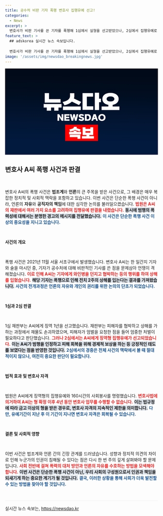```yaml
---
title: 공수처 비판 기자 폭행 변호사 집행유예 선고!
categories:
  - News
excerpt: >
  변호사가 비판 기사를 쓴 기자를 폭행해 1심에서 실형을 선고받았으나, 2심에서 집행유예로 감형됐다. 정치적 이견으로 인한 사건의 소용돌이 속, 변호사 자격 정지까지 이어지는 복잡한 법적 논란이 펼쳐진다! 클릭해 자세히 알아보세요!
feature_text: >
  ## adskorea 실시간 뉴스 속보입니다.

  변호사가 비판 기사를 쓴 기자를 폭행해 1심에서 실형을 선고받았으나, 2심에서 집행유예로 감형됐다. 정치적 이견으로 인한 사건의 소용돌이 속, 변호사 자격 정지까지 이어지는 복잡한 법적 논란이 펼쳐진다! 클릭해 자세히 알아보세요!
image: '/assets/img/newsdao_breakingnews.jpg'
---
```


<p><img src="/assets/img/newsdao_breakingnews.jpg" alt="adskorea 속보" /></p>

<h2 data-ke-size="size26">변호사 A씨 폭행 사건과 판결</h2>

<p data-ke-size="size16">&nbsp;</p>

<p>변호사 A씨의 폭행 사건은 <strong>법조계</strong>와 <strong>언론</strong>의 큰 주목을 받은 사건으로, 그 배경은 매우 복잡한 정치적 및 사회적 맥락을 포함하고 있습니다. 이번 사건은 단순한 폭행 사건이 아니라, 언론의 <strong>자유</strong>와 <strong>공직자의 책임</strong>에 대한 심각한 논의를 불러일으켰습니다. <b><span style="color: #ee2323;">법원은 A씨의 재판에서 여러 가지 요소를 고려하여 집행유예 판결을 내렸습니다.</span></b> <b><span style="background-color: #21538527;">동시에 범행의 폭력성에 대해서는 분명한 경고의 메시지를 전달했습니다.</span></b> <b><span style="color: #1a5490;">이 사건은 단순한 폭행 사건 이상의 중요성을 지니고 있습니다.</span></b> <p data-ke-size="size16">&nbsp;</p></p>

<p><b>사건의 개요</b></p>

<p data-ke-size="size16">&nbsp;</p>

<p>폭행 사건은 2021년 11월 서울 서초구에서 발생했습니다. 변호사 A씨는 한 일간지 기자와 술을 마시던 중, 기자가 공수처에 대해 비판적인 기사를 쓴 점을 문제삼아 언쟁이 격해졌습니다. <b><span style="color: #ee2323;">이로 인해 A씨는 기자에게 와인병을 던지고 협박하는 등의 행위를 하여 상해를 입혔습니다.</span></b> <b><span style="background-color: #21538527;">해당 기자는 폭행으로 인해 전치 2주의 상해를 입는다는 결과를 가져왔습니다.</span></b> <b><span style="color: #1a5490;">사건의 전개과정은 언론의 자유와 개인의 권리를 위한 논의의 단초가 되었습니다.</span></b> <p data-ke-size="size16">&nbsp;</p></p>

<p><b>1심과 2심 판결</b></p>

<p data-ke-size="size16">&nbsp;</p>

<p>1심 재판부는 A씨에게 징역 1년을 선고했습니다. 재판부는 피해자를 협박하고 상해를 가하는 과정에서 재물도 손괴하였으며, 피해자가 엄벌을 요청한 점을 들어 엄중한 처벌이 필요하다고 판단했습니다. <b><span style="color: #ee2323;">그러나 2심에서는 A씨에게 징역형 집행유예가 선고되었습니다.</span></b> <b><span style="background-color: #21538527;">이는 A씨가 범행을 인정하고 피해 회복을 위해 경제적 보상을 하는 등 긍정적인 태도를 보였다는 점을 반영한 것입니다.</span></b> <b><span style="color: #1a5490;">2심에서의 경중은 전체 사건의 맥락에서 볼 때 절대적이지 않으나, 여전히 중요한 판단이 필요합니다.</span></b> <p data-ke-size="size16">&nbsp;</p></p>

<p><b>법적 효과 및 변호사 자격</b></p>

<p data-ke-size="size16">&nbsp;</p>

<p>법원은 A씨에게 징역형의 집행유예와 160시간의 사회봉사를 명령했습니다. <b><span style="color: #ee2323;">변호사법에 의거하여 A씨는 형 확정 이후 4년 동안 변호사 업무를 수행할 수 없습니다.</span></b> <b><span style="background-color: #21538527;">이는 법규정에 따라 금고 이상의 형을 받은 경우로, 변호사 자격의 지속적인 제한을 의미합니다.</span></b> <b><span style="color: #1a5490;">다만, 유예기간이 지난 후 이 기간이 지나면 변호사 자격은 회복될 수 있습니다.</span></b> <p data-ke-size="size16">&nbsp;</p></p>

<p><b>결론 및 사회적 영향</b></p>

<p data-ke-size="size16">&nbsp;</p>

<p>이번 사건은 법조계와 언론 간의 긴장 관계를 드러냈습니다. 성향과 정치적 의견의 차이로 인해 누군가의 인권이 침해될 수 있다는 점은 다시 한 번 주의 깊게 살펴봐야 할 문제입니다. <b><span style="color: #ee2323;">사회 전반에 걸쳐 폭력의 대처 방안과 언론의 자유를 수호하는 방법을 모색해야 합니다.</span></b> <b><span style="background-color: #21538527;">이번 사건은 단순한 폭행 사건이 아닌, 우리 사회의 구성원으로서 인권과 책임을 되새기게 하는 중요한 계기가 될 것입니다.</span></b> <b><span style="color: #1a5490;">결국, 이러한 상황을 통해 사회가 더욱 발전할 수 있는 방법을 찾아야 할 것입니다.</span></b> <p data-ke-size="size16">&nbsp;</p></p>

<hr style="height: 1px; border: 0; background-color: #eee;">
실시간 뉴스 속보는, <a href="https://newsdao.kr" rel="dofollow">https://newsdao.kr</a>


